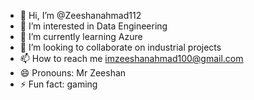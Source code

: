 - 👋 Hi, I’m @Zeeshanahmad112
- 👀 I’m interested in Data Engineering
- 🌱 I’m currently learning Azure
- 💞️ I’m looking to collaborate on industrial projects
- 📫 How to reach me imzeeshanahmad100@gmail.com
- 😄 Pronouns: Mr Zeeshan
- ⚡ Fun fact: gaming

<!---
Zeeshanahmad112/Zeeshanahmad112 is a ✨ special ✨ repository because its `README.md` (this file) appears on your GitHub profile.
You can click the Preview link to take a look at your changes.
--->
